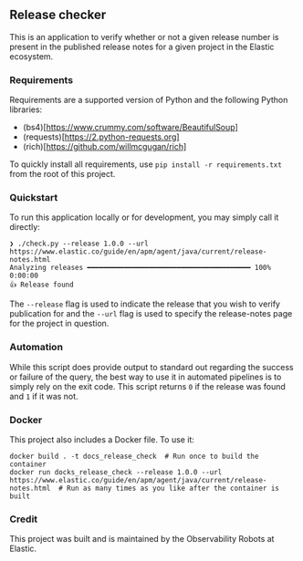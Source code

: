 ## Release checker

This is an application to verify whether or not a given release number is present in the
published release notes for a given project in the Elastic ecosystem.

### Requirements

Requirements are a supported version of Python and the following Python libraries:

* (bs4)[https://www.crummy.com/software/BeautifulSoup]
* (requests)[https://2.python-requests.org]
* (rich)[https://github.com/willmcgugan/rich]

To quickly install all requirements, use `pip install -r requirements.txt` from the
root of this project.

### Quickstart

To run this application locally or for development, you may simply call it directly:

```
❯ ./check.py --release 1.0.0 --url https://www.elastic.co/guide/en/apm/agent/java/current/release-notes.html
Analyzing releases ━━━━━━━━━━━━━━━━━━━━━━━━━━━━━━━━━━━━━━━━ 100% 0:00:00 
👍 Release found
```

The `--release` flag is used to indicate the release that you wish to verify publication for
and the `--url` flag is used to specify the release-notes page for the project in question.

### Automation

While this script does provide output to standard out regarding the success or failure of the query,
the best way to use it in automated pipelines is to simply rely on the exit code. This script returns
`0` if the release was found and `1` if it was not.

### Docker

This project also includes a Docker file. To use it:

```
docker build . -t docs_release_check  # Run once to build the container
docker run docks_release_check --release 1.0.0 --url https://www.elastic.co/guide/en/apm/agent/java/current/release-notes.html  # Run as many times as you like after the container is built
```

### Credit

This project was built and is maintained by the Observability Robots at Elastic.
